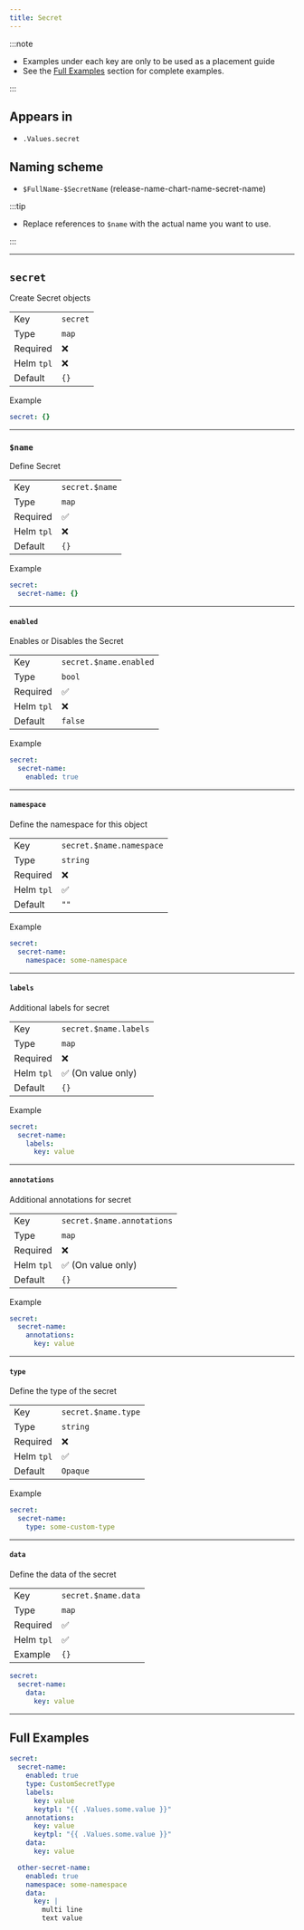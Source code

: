 ```yaml
---
title: Secret
---
```


:::note

- Examples under each key are only to be used as a placement guide
- See the [Full Examples](#full-examples) section for complete examples.

:::

## Appears in

- `.Values.secret`

## Naming scheme

- `$FullName-$SecretName` (release-name-chart-name-secret-name)

:::tip

- Replace references to `$name` with the actual name you want to use.

:::

---

## `secret`

Create Secret objects

|            |          |
| ---------- | -------- |
| Key        | `secret` |
| Type       | `map`    |
| Required   | ❌       |
| Helm `tpl` | ❌       |
| Default    | `{}`     |

Example

```yaml
secret: {}
```

---

### `$name`

Define Secret

|            |                |
| ---------- | -------------- |
| Key        | `secret.$name` |
| Type       | `map`          |
| Required   | ✅             |
| Helm `tpl` | ❌             |
| Default    | `{}`           |

Example

```yaml
secret:
  secret-name: {}
```

---

#### `enabled`

Enables or Disables the Secret

|            |                        |
| ---------- | ---------------------- |
| Key        | `secret.$name.enabled` |
| Type       | `bool`                 |
| Required   | ✅                     |
| Helm `tpl` | ❌                     |
| Default    | `false`                |

Example

```yaml
secret:
  secret-name:
    enabled: true
```

---

#### `namespace`

Define the namespace for this object

|            |                          |
| ---------- | ------------------------ |
| Key        | `secret.$name.namespace` |
| Type       | `string`                 |
| Required   | ❌                       |
| Helm `tpl` | ✅                       |
| Default    | `""`                     |

Example

```yaml
secret:
  secret-name:
    namespace: some-namespace
```

---

#### `labels`

Additional labels for secret

|            |                       |
| ---------- | --------------------- |
| Key        | `secret.$name.labels` |
| Type       | `map`                 |
| Required   | ❌                    |
| Helm `tpl` | ✅ (On value only)    |
| Default    | `{}`                  |

Example

```yaml
secret:
  secret-name:
    labels:
      key: value
```

---

#### `annotations`

Additional annotations for secret

|            |                            |
| ---------- | -------------------------- |
| Key        | `secret.$name.annotations` |
| Type       | `map`                      |
| Required   | ❌                         |
| Helm `tpl` | ✅ (On value only)         |
| Default    | `{}`                       |

Example

```yaml
secret:
  secret-name:
    annotations:
      key: value
```

---

#### `type`

Define the type of the secret

|            |                     |
| ---------- | ------------------- |
| Key        | `secret.$name.type` |
| Type       | `string`            |
| Required   | ❌                  |
| Helm `tpl` | ✅                  |
| Default    | `Opaque`            |

Example

```yaml
secret:
  secret-name:
    type: some-custom-type
```

---

#### `data`

Define the data of the secret

|            |                     |
| ---------- | ------------------- |
| Key        | `secret.$name.data` |
| Type       | `map`               |
| Required   | ✅                  |
| Helm `tpl` | ✅                  |
| Example    | `{}`                |

```yaml
secret:
  secret-name:
    data:
      key: value
```

---

## Full Examples

```yaml
secret:
  secret-name:
    enabled: true
    type: CustomSecretType
    labels:
      key: value
      keytpl: "{{ .Values.some.value }}"
    annotations:
      key: value
      keytpl: "{{ .Values.some.value }}"
    data:
      key: value

  other-secret-name:
    enabled: true
    namespace: some-namespace
    data:
      key: |
        multi line
        text value
```
